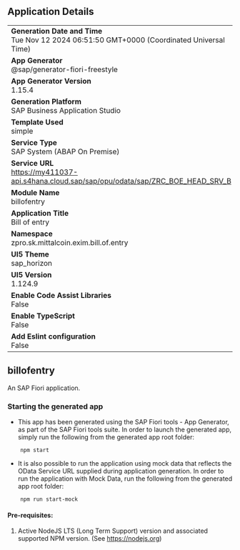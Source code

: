 ## Application Details
|               |
| ------------- |
|**Generation Date and Time**<br>Tue Nov 12 2024 06:51:50 GMT+0000 (Coordinated Universal Time)|
|**App Generator**<br>@sap/generator-fiori-freestyle|
|**App Generator Version**<br>1.15.4|
|**Generation Platform**<br>SAP Business Application Studio|
|**Template Used**<br>simple|
|**Service Type**<br>SAP System (ABAP On Premise)|
|**Service URL**<br>https://my411037-api.s4hana.cloud.sap/sap/opu/odata/sap/ZRC_BOE_HEAD_SRV_B|
|**Module Name**<br>billofentry|
|**Application Title**<br>Bill of entry|
|**Namespace**<br>zpro.sk.mittalcoin.exim.bill.of.entry|
|**UI5 Theme**<br>sap_horizon|
|**UI5 Version**<br>1.124.9|
|**Enable Code Assist Libraries**<br>False|
|**Enable TypeScript**<br>False|
|**Add Eslint configuration**<br>False|

## billofentry

An SAP Fiori application.

### Starting the generated app

-   This app has been generated using the SAP Fiori tools - App Generator, as part of the SAP Fiori tools suite.  In order to launch the generated app, simply run the following from the generated app root folder:

```
    npm start
```

- It is also possible to run the application using mock data that reflects the OData Service URL supplied during application generation.  In order to run the application with Mock Data, run the following from the generated app root folder:

```
    npm run start-mock
```

#### Pre-requisites:

1. Active NodeJS LTS (Long Term Support) version and associated supported NPM version.  (See https://nodejs.org)


